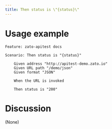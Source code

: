 ```yaml
---
title: Then status is \"{status}\"
---
```


Usage example
=============

    Feature: zato-apitest docs

    Scenario: Then status is "{status}"

        Given address "http://apitest-demo.zato.io"
        Given URL path "/demo/json"
        Given format "JSON"

        When the URL is invoked

        Then status is "200"

Discussion
==========

(None)
